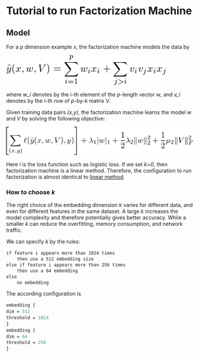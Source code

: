 # Tutorial to run Factorization Machine

## Model

For a *p* dimension example *x*, the factorization machine models the data by

![hat_y](hat_y.png)

where *w_i* denotes by the i-th element of the *p*-length vector *w*, and *v_i*
denotes by the i-th row of *p*-by-*k* matrix *V*.

Given training data pairs *(x,y)*, the factorization machine learns the model
*w* and *V* by solving the following objective:

<!-- \left[\sum_{(x,y)} \ell(\hat y(x,w,V), y)\right] + \lambda_1 |w|_1 + \frac{1}{2} \lambda_2
\|w\|_2^2 + \frac{1}{2} \mu_2 \|V\|_F^2 -->

![obj](obj.png)

Here *l* is the loss function such as logistic loss. If we set *k=0*, then
factorization machine is a linear method. Therefore, the configuration to run
factorization is almost identical to [linear method](../../linear/guide).

### How to choose *k*

The right choice of the embedding dimension *k* varies for different data, and
even for different features in the same dataset. A large *k* increases the model
complexity and therefore potentially gives better accuracy. While a smaller *k*
can reduce the overfitting, memory consumption, and network traffic.

We can specify *k* by the rules:

```
if feature i appears more than 1024 times
    then use a 512 embedding size
else if feature i appears more than 256 times
    then use a 64 embedding
else
    no embedding
```

The according configuration is

```proto
embedding {
dim = 512
threshold = 1024
}
embedding {
dim = 64
threshold = 256
}
```

